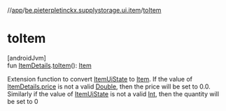 //[app](../../index.md)/[be.pieterpletinckx.supplystorage.ui.item](index.md)/[toItem](to-item.md)

# toItem

[androidJvm]\
fun [ItemDetails](-item-details/index.md).[toItem](to-item.md)(): [Item](../be.pieterpletinckx.supplystorage.data.item/-item/index.md)

Extension function to convert [ItemUiState](-item-ui-state/index.md) to [Item](../be.pieterpletinckx.supplystorage.data.item/-item/index.md). If the value of [ItemDetails.price](-item-details/price.md) is not a valid [Double](https://kotlinlang.org/api/latest/jvm/stdlib/kotlin/-double/index.html), then the price will be set to 0.0. Similarly if the value of [ItemUiState](-item-ui-state/index.md) is not a valid [Int](https://kotlinlang.org/api/latest/jvm/stdlib/kotlin/-int/index.html), then the quantity will be set to 0
